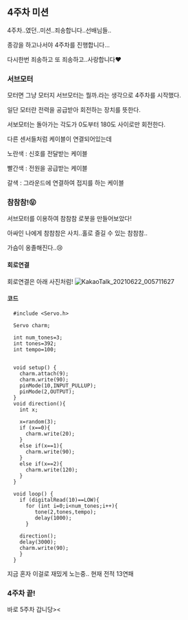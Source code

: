 ## 4주차 미션
4주차..였던..미션..죄송합니다..선배님들..

종강을 하고나서야 4주차를 진행합니다...

다시한번 죄송하고 또 죄송하고..사랑합니다♥
### 서브모터
모터면 그냥 모터지 서브모터는 뭘까.라는 생각으로 4주차를 시작했다.

일단 모터란 전력을 공급받아 회전하는 장치를 뜻한다.

서보모터는 돌아가는 각도가 0도부터 180도 사이로만 회전한다.

다른 센서들처럼 케이블이 연결되어있는데

노란색 : 신호를 전달받는 케이블 

빨간색 : 전원을 공급받는 케이블

갈색 : 그라운드에 연결하여 접지를 하는 케이블


### 참참참!😝
서브모터를 이용하여 참참참 로봇을 만들어보았다!

아싸인 나에게 참참참은 사치..홀로 즐길 수 있는 참참참..

가슴이 옹졸해진다..😢

#### 회로연결
회로연결은 아래 사진처럼!
![KakaoTalk_20210622_005711627](https://user-images.githubusercontent.com/81364249/122792205-e7ef3980-d2f4-11eb-9f1b-c097b2b3a76b.jpg)

#### 코드

      #include <Servo.h>
      
      Servo charm;
      
      int num_tones=3;
      int tones=392;
      int tempo=100;


      void setup() {
        charm.attach(9);
        charm.write(90);
        pinMode(10,INPUT_PULLUP);
        pinMode(2,OUTPUT);
      }
      void direction(){
        int x;

        x=random(3);
        if (x==0){
          charm.write(20);
        }
        else if(x==1){
          charm.write(90);
        }
        else if(x==2){
          charm.write(120);
        }
      }

      void loop() {
        if (digitalRead(10)==LOW){
          for (int i=0;i<num_tones;i++){
             tone(2,tones,tempo);
             delay(1000);
          }
    
        direction();
        delay(3000);
        charm.write(90);
        }
      }
지금 혼자 이걸로 재밌게 노는중..
현재 전적 13연패
### 4주차 끝!
바로 5주차  갑니당><
